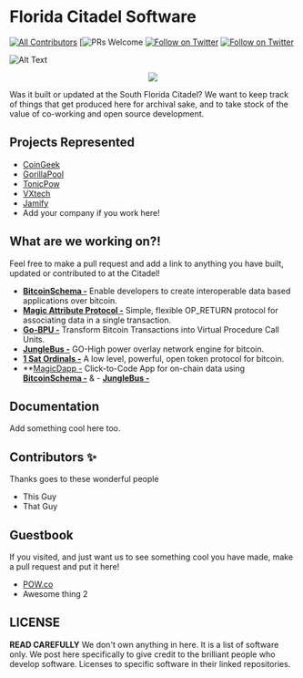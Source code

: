 # Florida Citadel Software

[![All Contributors](https://img.shields.io/badge/all_contributors-4-gold.svg?style=flat-square)](#contributors-)
[![PRs Welcome](https://img.shields.io/badge/PRs-welcome-brightgreen.svg?style=flat-square)
[![Follow on Twitter](https://img.shields.io/badge/Twitter-follow-blue.svg?style=flat-square)](https://twitter.com/Bitcoin_Florida)
[![Follow on Twitter](https://img.shields.io/badge/Meetup-join-red.svg?style=flat-square)](https://www.meetup.com/bitcoin-citadel-south-florida)

![Alt Text](https://i.imgur.com/Mko80KB.png)
<p align="center">
  <a href="https://twitter.com/bitcoin_florida">
    <img src="(https://i.imgur.com/Mko80KB.png)">
  </a>
</p>

Was it built or updated at the South Florida Citadel? 
We want to keep track of things that get produced here 
for archival sake, and to take stock of the value of 
co-working and open source development. 

## Projects Represented

- [CoinGeek](https://coingeek.com)
- [GorillaPool](https://gorillapool.com/)
- [TonicPow](https://tonicpow.com)
- [VXtech](https://vxpass.com/)
- [Jamify](https://jamify.xyz/)
- Add your company if you work here!

## What are we working on?!

Feel free to make a pull request and add a link to anything you have built, updated or contributed to at the Citadel!

- **[BitcoinSchema -](https://github.com/BitcoinSchema/)** Enable developers to create interoperable data based applications over bitcoin.
- **[Magic Attribute Protocol -](https://github.com/rohenaz/MAP)** Simple, flexible OP_RETURN protocol for associating data in a single transaction.
- **[Go-BPU -](https://github.com/BitcoinSchema/go-bpu)** Transform Bitcoin Transactions into Virtual Procedure Call Units.
- **[JungleBus -](Junglebus.gorillapool.io/docs)** GO-High power overlay network engine for bitcoin.
- **[1 Sat Ordinals -](https://docs.1satordinals.com/)** A low level, powerful, open token protocol for bitcoin. 
- **[MagicDapp -](https://www.youtube.com/live/ucC2dO9Ikn4) Click-to-Code App for on-chain data using **[BitcoinSchema -](https://github.com/BitcoinSchema/)** & - **[JungleBus -](Junglebus.gorillapool.io/docs)**
## Documentation
Add something cool here too.

## Contributors ✨

Thanks goes to these wonderful people
- This Guy
- That Guy

## Guestbook
If you visited, and just want us to see something cool you have made, make a pull request and put it here! 
- [POW.co](https://pow.co)
- Awesome thing 2

## LICENSE
**READ CAREFULLY**
We don't own anything in here. It is a list of software only. We post here specifically to give credit to the brilliant people who develop software. Licenses to specific software in their linked repositories. 

